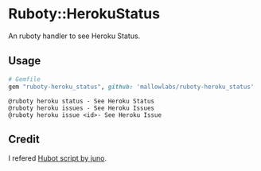 # Ruboty::HerokuStatus
An ruboty handler to see Heroku Status.

## Usage

```ruby
# Gemfile
gem "ruboty-heroku_status", github: 'mallowlabs/ruboty-heroku_status'
```

```
@ruboty heroku status - See Heroku Status
@ruboty heroku issues - See Heroku Issues
@ruboty heroku issue <id>- See Heroku Issue
```

## Credit
I refered [Hubot script by juno](https://github.com/github/hubot-scripts/blob/master/src/scripts/heroku-status.coffee).
